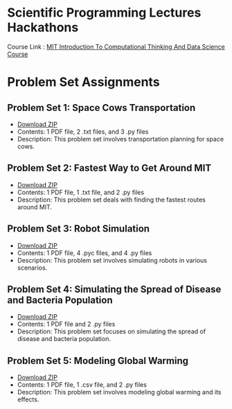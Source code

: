 # Scientific Programming Lectures Hackathons

Course Link : [MIT Introduction To Computational Thinking And Data Science Course ](https://ocw.mit.edu/courses/6-0002-introduction-to-computational-thinking-and-data-science-fall-2016/pages/syllabus/)


# Problem Set Assignments

## Problem Set 1: Space Cows Transportation
- [Download ZIP](https://ocw.mit.edu/courses/6-0002-introduction-to-computational-thinking-and-data-science-fall-2016/resources/ps1/)
- Contents: 1 PDF file, 2 .txt files, and 3 .py files
- Description: This problem set involves transportation planning for space cows.

## Problem Set 2: Fastest Way to Get Around MIT
- [Download ZIP](https://ocw.mit.edu/courses/6-0002-introduction-to-computational-thinking-and-data-science-fall-2016/resources/ps2/)
- Contents: 1 PDF file, 1 .txt file, and 2 .py files
- Description: This problem set deals with finding the fastest routes around MIT.

## Problem Set 3: Robot Simulation
- [Download ZIP](https://ocw.mit.edu/courses/6-0002-introduction-to-computational-thinking-and-data-science-fall-2016/resources/ps3/)
- Contents: 1 PDF file, 4 .pyc files, and 4 .py files
- Description: This problem set involves simulating robots in various scenarios.

## Problem Set 4: Simulating the Spread of Disease and Bacteria Population
- [Download ZIP](https://ocw.mit.edu/courses/6-0002-introduction-to-computational-thinking-and-data-science-fall-2016/resources/ps4/)
- Contents: 1 PDF file and 2 .py files
- Description: This problem set focuses on simulating the spread of disease and bacteria population.

## Problem Set 5: Modeling Global Warming
- [Download ZIP](https://ocw.mit.edu/courses/6-0002-introduction-to-computational-thinking-and-data-science-fall-2016/resources/ps5/)
- Contents: 1 PDF file, 1 .csv file, and 2 .py files
- Description: This problem set involves modeling global warming and its effects.

